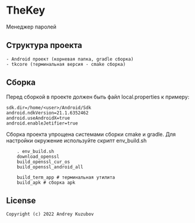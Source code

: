 # TheKey 

Менеджер паролей

## Структура проекта

    - Android проект (корневая папка, gradle сборка)
    - tkcore (терминальная версия - cmake сборка)


## Сборка

Перед сборкой в проекте должен быть файл local.properties к примеру:

    sdk.dir=/home/<user>/Android/Sdk
    android.ndkVersion=21.1.6352462 
    android.useAndroidX=true
    android.enableJetifier=true

Сборка проекта упрощена системами сборки cmake и gradle. Для настройки окружение используйте скрипт
env_build.sh

        . env_build.sh
        download_openssl
        build_openssl_cur_os
        build_openssl_android_all

        build_term_app # терминальная утилита 
        build_apk # сборка apk 



## License
```
Copyright (c) 2022 Andrey Kuzubov
```
